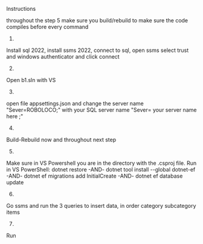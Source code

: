 Instructions

throughout the step 5 make sure you build/rebuild to make sure the code compiles before every command

1)
Install sql 2022,
 install ssms 2022,
  connect to sql,
   open ssms select trust and windows authenticator and click connect

2)
Open b1.sln with VS

3)
open file appsettings.json and change the server name 
"Sever=ROBOLOCO;" 
with your SQL server name 
"Sever=  your server name here  ;"

4)
Build-Rebuild now and throughout next step

5)
Make sure in VS Powershell you are in the directory with the .csproj file.
Run in VS PowerShell:
dotnet restore
-AND-
dotnet tool install --global dotnet-ef
-AND-
dotnet ef migrations add InitialCreate
-AND-
dotnet ef database update

6)
Go ssms and run the 3 queries to insert data, in order 
category 
subcategory
items

7)
Run
